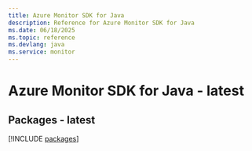 ```yaml
---
title: Azure Monitor SDK for Java
description: Reference for Azure Monitor SDK for Java
ms.date: 06/18/2025
ms.topic: reference
ms.devlang: java
ms.service: monitor
---
```

# Azure Monitor SDK for Java - latest
## Packages - latest
[!INCLUDE [packages](monitor-index.md)]